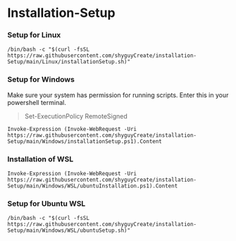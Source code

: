 # Installation-Setup
### **Setup for Linux**
```
/bin/bash -c "$(curl -fsSL https://raw.githubusercontent.com/shyguyCreate/installation-Setup/main/Linux/installationSetup.sh)"
```

### **Setup for Windows**
Make sure your system has permission for running scripts. Enter this in your powershell terminal.
> Set-ExecutionPolicy RemoteSigned
```
Invoke-Expression (Invoke-WebRequest -Uri https://raw.githubusercontent.com/shyguyCreate/installation-Setup/main/Windows/installationSetup.ps1).Content
```

### **Installation of WSL**
```
Invoke-Expression (Invoke-WebRequest -Uri https://raw.githubusercontent.com/shyguyCreate/installation-Setup/main/Windows/WSL/ubuntuInstallation.ps1).Content
```

### **Setup for Ubuntu WSL**
```
/bin/bash -c "$(curl -fsSL https://raw.githubusercontent.com/shyguyCreate/installation-Setup/main/Windows/WSL/ubuntuSetup.sh)"
```
